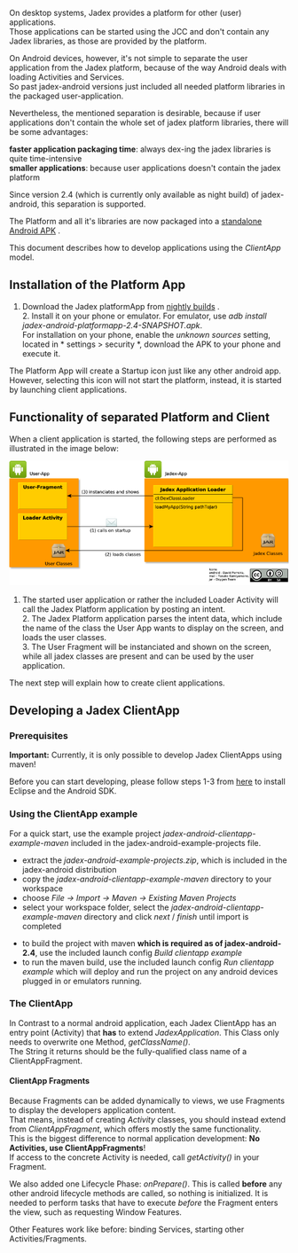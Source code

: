 On desktop systems, Jadex provides a platform for other (user) applications.\
Those applications can be started using the JCC and don't contain any Jadex libraries, as those are provided by the platform.

On Android devices, however, it's not simple to separate the user application from the Jadex platform, because of the way Android deals with loading Activities and Services.\
So past jadex-android versions just included all needed platform libraries in the packaged user-application.

Nevertheless, the mentioned separation is desirable, because if user applications don't contain the whole set of jadex platform libraries, there will be some advantages:

**faster application packaging time**: always dex-ing the jadex libraries is quite time-intensive\
**smaller applications**: because user applications doesn't contain the jadex platform

Since version 2.4 (which is currently only available as night build) of jadex-android, this separation is supported.

The Platform and all it's libraries are now packaged into a [standalone Android APK](https://www.activecomponents.org/bin/view/Download/Overview) .

This document describes how to develop applications using the *ClientApp* model.

Installation of the Platform App
---------------------------------------------

1.  Download the Jadex platformApp from [nightly builds](http://www.activecomponents.org/download) .\
    2. Install it on your phone or emulator. For emulator, use *adb install jadex-android-platformapp-2.4-SNAPSHOT.apk*.\
    For installation on your phone, enable the *unknown sources* setting, located in * settings &gt; security *, download the APK to your phone and execute it.

The Platform App will create a Startup icon just like any other android app.\
However, selecting this icon will not start the platform, instead, it is started by launching client applications.

Functionality of separated Platform and Client
-----------------------------------------------------------

When a client application is started, the following steps are performed as illustrated in the image below:

![](activity-relations-externaluser-en.png)

1.  The started user application or rather the included Loader Activity will call the Jadex Platform application by posting an intent.\
    2. The Jadex Platform application parses the intent data, which include the name of the class the User App wants to display on the screen, and loads the user classes.\
    3. The User Fragment will be instanciated and shown on the screen, while all jadex classes are present and can be used by the user application.

The next step will explain how to create client applications.

Developing a Jadex ClientApp
-----------------------------------------

### Prerequisites

**Important:** Currently, it is only possible to develop Jadex ClientApps using maven!

Before you can start developing, please follow steps 1-3 from [here](02%20Installation)  to install Eclipse and the Android SDK.

### Using the ClientApp example

For a quick start, use the example project *jadex-android-clientapp-example-maven* included in the jadex-android-example-projects file.

-   extract the *jadex-android-example-projects.zip*, which is included in the jadex-android distribution
-   copy the *jadex-android-clientapp-example-maven* directory to your workspace
-   choose *File -&gt; Import -&gt; Maven -&gt; Existing Maven Projects*
-   select your workspace folder, select the *jadex-android-clientapp-example-maven* directory and click *next* / *finish* until import is completed

<!-- -->

-   to build the project with maven **which is required as of jadex-android-2.4**, use the included launch config *Build clientapp example* 
-   to run the maven build, use the included launch config *Run clientapp example* which will deploy and run the project on any android devices plugged in or emulators running.

### The ClientApp

In Contrast to a normal android application, each Jadex ClientApp has an entry point (Activity) that **has** to extend *JadexApplication*. This Class only needs to overwrite one Method, *getClassName()*.\
The String it returns should be the fully-qualified class name of a ClientAppFragment.

#### ClientApp Fragments

Because Fragments can be added dynamically to views, we use Fragments to display the developers application content.\
That means, instead of creating *Activity* classes, you should instead extend from *ClientAppFragment*, which offers mostly the same functionality.\
This is the biggest difference to normal application development: **No Activities, use ClientAppFragments**!\
If access to the concrete Activity is needed, call *getActivity()* in your Fragment.

We also added one Lifecycle Phase: *onPrepare()*. This is called **before** any other android lifecycle methods are called, so nothing is initialized. It is needed to perform tasks that have to execute *before* the Fragment enters the view, such as requesting Window Features.

Other Features work like before: binding Services, starting other Activities/Fragments.
